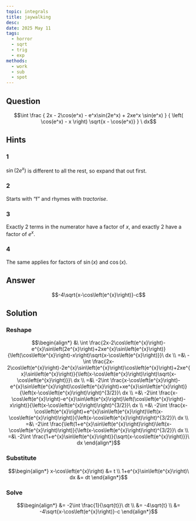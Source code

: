 ```yaml
---
topic: integrals
title: jaywalking
desc: 
date: 2025 May 11
tags:
  - horror
  - sqrt
  - trig
  - exp
methods:
  - work
  - sub
  - spot
---
```



## Question
```math
\int
  \frac
    {
      2x - 2\cos(e^x) - e^x\sin(2e^x) + 2xe^x \sin(e^x)
    } {
      \left( \cos(e^x) - x \right) \sqrt{x - \cos(e^x)}
    }
\ dx
```


## Hints

### 1
$\sin(2e^x)$ is different to all the rest, so expand that out first.

### 2
Starts with “f” and rhymes with <em>tractorise</em>.

### 3
Exactly 2 terms in the numerator have a factor of $x$, and exactly 2 have a factor of $e^x$.

### 4
The same applies for factors of $\sin(x)$ and $\cos(x)$.


## Answer
```math
-4\sqrt{x-\cos\left(e^{x}\right)}-c
```


## Solution

### Reshape
```math
\begin{align*}
  &\ \int \frac{2x-2\cos\left(e^{x}\right)-e^{x}\sin\left(2e^{x}\right)+2xe^{x}\sin\left(e^{x}\right)}{\left(\cos\left(e^{x}\right)-x\right)\sqrt{x-\cos\left(e^{x}\right)}}\ dx
  \\ =&\ -\int \frac{2x-2\cos\left(e^{x}\right)-2e^{x}\sin\left(e^{x}\right)\cos\left(e^{x}\right)+2xe^{x}\sin\left(e^{x}\right)}{\left(x-\cos\left(e^{x}\right)\right)\sqrt{x-\cos\left(e^{x}\right)}}\ dx
  \\ =&\ -2\int \frac{x-\cos\left(e^{x}\right)-e^{x}\sin\left(e^{x}\right)\cos\left(e^{x}\right)+xe^{x}\sin\left(e^{x}\right)}{\left(x-\cos\left(e^{x}\right)\right)^{3/2}}\ dx
  \\ =&\ -2\int \frac{x-\cos\left(e^{x}\right)-e^{x}\sin\left(e^{x}\right)\left(\cos\left(e^{x}\right)-x\right)}{\left(x-\cos\left(e^{x}\right)\right)^{3/2}}\ dx
  \\ =&\ -2\int \frac{x-\cos\left(e^{x}\right)+e^{x}\sin\left(e^{x}\right)\left(x-\cos\left(e^{x}\right)\right)}{\left(x-\cos\left(e^{x}\right)\right)^{3/2}}\ dx
  \\ =&\ -2\int \frac{\left(1+e^{x}\sin\left(e^{x}\right)\right)\left(x-\cos\left(e^{x}\right)\right)}{\left(x-\cos\left(e^{x}\right)\right)^{3/2}}\ dx
  \\ =&\ -2\int \frac{1+e^{x}\sin\left(e^{x}\right)}{\sqrt{x-\cos\left(e^{x}\right)}}\ dx
\end{align*}
```

### Substitute
```math
\begin{align*}
  x-\cos\left(e^{x}\right) &= t
  \\ 1+e^{x}\sin\left(e^{x}\right)\ dx &= dt
\end{align*}
```

### Solve
```math
\begin{align*}
  &= -2\int \frac{1}{\sqrt{t}}\ dt
  \\ &= -4\sqrt{t}
  \\ &= -4\sqrt{x-\cos\left(e^{x}\right)}-c
\end{align*}
```
